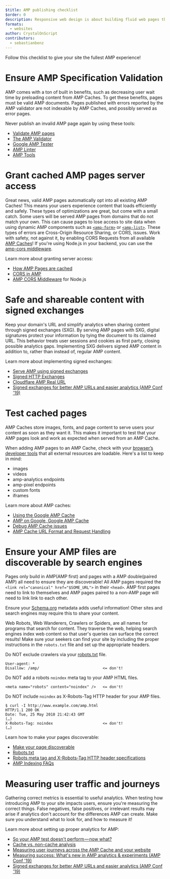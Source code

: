 ```yaml
---
$title: AMP publishing checklist 
$order: 0
description: Responsive web design is about building fluid web pages that respond to your user's needs—pages that fit their device's screen size and orientation. You can achieve ...
formats:
  - websites
author: CrystalOnScript
contributors:
  - sebastianbenz
---
```


Follow this checklist to give your site the fullest AMP experience! 

# Ensure AMP Specification Validation 

AMP comes with a ton of built in benefits, such as decreasing user wait time by preloading content from AMP Caches. To get these benefits, pages must be valid AMP documents. Pages published with errors reported by the AMP validator are not indexable by AMP Caches, and possibly served as error pages.

Never publish an invalid AMP page again by using these tools:

* [Validate AMP pages](../../../documentation/guides-and-tutorials/learn/validation-workflow/validate_amp.md?format=websites)
* [The AMP Validator ](https://validator.ampproject.org/)
* [Google AMP Tester](https://search.google.com/test/amp)
* [AMP Linter](https://github.com/ampproject/amp-toolbox/tree/master/packages/linter)
* [AMP Tools](../../../documentation/tools.html?format=websites)


# Grant cached AMP pages server access

Great news, valid AMP pages automatically opt into all existing AMP Caches! This means your users experience content that loads efficiently and safely. These types of optimizations are great, but come with a small catch. Some users will be served AMP pages from domains that do not match your own. This can cause pages to lose access to site data when using dynamic AMP components such as [`<amp-form>`](../../../documentation/components/reference/amp-form.md?format=websites) or [`<amp-list>`](../../../documentation/components/reference/amp-list.md?format=websites). These types of errors are Cross-Origin Resource Sharing, or CORS, issues. Work with safety, not against it, by enabling CORS Requests from all available [AMP Caches](https://ampjs.org/caches.json)! If you're using Node.js in your backend, you can use the [amp-cors middleware](https://github.com/ampproject/amp-toolbox/tree/master/packages/cors).

Learn more about granting server access:

* [How AMP Pages are cached ](../../../documentation/guides-and-tutorials/learn/amp-caches-and-cors/how_amp_pages_are_cached.md?format=websites)
* [CORS in AMP](../../../documentation/guides-and-tutorials/learn/amp-caches-and-cors/amp-cors-requests.md?format=websites)
* [AMP CORS Middleware](https://github.com/ampproject/amp-toolbox/tree/master/packages/cors) for Node.js


# Safe and shareable content with signed exchanges 

Keep your domain's URL and simplify analytics when sharing content through signed exchanges (SXG). By serving AMP pages with SXG, digital signatures protect your information by tying the document to its claimed URL. This behavior treats user sessions and cookies as first party, closing possible analytics gaps. Implementing SXG delivers signed AMP content in addition to, rather than instead of, regular AMP content.

Learn more about implementing signed exchanges:

* [Serve AMP using signed exchanges](signed-exchange.md?format=websites)
* [Signed HTTP Exchanges](https://developers.google.com/web/updates/2018/11/signed-exchanges)
* [Cloudflare AMP Real URL](https://www.cloudflare.com/website-optimization/amp-real-url/)
* [Signed exchanges for better AMP URLs and easier analytics (AMP Conf '19)](https://www.youtube.com/watch?v=KrjBYzPUGnw&list=PLXTOW_XMsIDSY0USlzgoaIkRyPcHklrEl&index=22)


# Test cached pages

AMP Caches store images, fonts, and page content to serve users your content as soon as they want it. This makes it important to test that your AMP pages look and work as expected when served from an AMP Cache. 

When adding AMP pages to an AMP Cache, check with your [browser’s developer tools](https://developers.google.com/web/tools/chrome-devtools/) that all external resources are loadable. Here's a list to keep in mind: 

* images
* videos
* amp-analytics endpoints
* amp-pixel endpoints
* custom fonts
* iframes

Learn more about AMP caches:

* [Using the Google AMP Cache](../../../documentation/examples/documentation/Using_the_Google_AMP_Cache.html?format=websites)
* [AMP on Google, Google AMP Cache](https://developers.google.com/amp/cache/overview)
* [Debug AMP Cache issues](../../../documentation/guides-and-tutorials/learn/amp-caches-and-cors/amp-cache-debugging.md?format=websites)
* [AMP Cache URL Format and Request Handling](../../../documentation/guides-and-tutorials/learn/amp-caches-and-cors/amp-cache-urls.md?format=websites)


# Ensure your AMP files are discoverable by search engines

Pages only build in AMP(AMP first) and pages with a AMP double(paired AMP) all need to ensure they are discoverable! All AMP pages required the `<link rel="canonical" href="$SOME_URL">` in their `<head>`. AMP first pages need to link to themselves and AMP pages paired to a non-AMP page will need to link link to each other. 

Ensure your [Schema.org](https://schema.org/) metadata adds useful information! Other sites and search engines may require this to share your content.

Web Robots, Web Wanderers, Crawlers or Spiders, are all names for programs that search for content. They traverse the web, helping search engines index web content so that user's queries can surface the correct results! Make sure your seekers can find your site by including the proper instructions in the `robots.txt` file and set up the appropriate headers.

Do NOT exclude crawlers via your [robots.txt](https://support.google.com/webmasters/answer/6062608?hl=en) file.
```
User-agent: *
Disallow: /amp/                            <= don't!
```

Do NOT add a robots `noindex` meta tag to your AMP HTML files.
```
<meta name="robots" content="noindex" />   <= don't!
```

Do NOT include `noindex` as X-Robots-Tag HTTP header for your AMP files.
```
$ curl -I http://www.example.com/amp.html
HTTP/1.1 200 OK
Date: Tue, 25 May 2010 21:42:43 GMT
(…)
X-Robots-Tag: noindex                      <= don't!
(…)
```

Learn how to make your pages discoverable: 

* [Make your page discoverable ](discovery.md?format=websites)
* [Robots.txt](http://www.robotstxt.org/)
* [Robots meta tag and X-Robots-Tag HTTP header specifications](https://developers.google.com/search/reference/robots_meta_tag)
* [AMP Indexing FAQs](https://productforums.google.com/forum/?hl=en#!category-topic/webmasters/Vrgj-a-gtm0)


# Measuring user traffic and journeys 

Gathering correct metrics is essential to useful analytics. When testing how introducing AMP to your site impacts users, ensure you're measuring the correct things. False negatives, false positives, or irrelevant results may arise if analytics don't account for the differences AMP can create. Make sure you understand what to look for, and how to measure it! 

Learn more about setting up proper analytics for AMP:

* [So your AMP test doesn't perform — now what?](https://blog.amp.dev/2018/11/08/so-your-amp-test-doesnt-perform%e2%80%8a-%e2%80%8anow-what/)
* [Cache vs. non-cache analysis](https://support.google.com/analytics/answer/6343176?hl=en#cache)
* [Measuring user journeys across the AMP Cache and your website](https://blog.amp.dev/2018/11/08/so-your-amp-test-doesnt-perform%e2%80%8a-%e2%80%8anow-what/)
* [Measuring success: What's new in AMP analytics & experiments (AMP Conf '19)](https://www.youtube.com/watch?v=wPW-kXsONqA&list=PLXTOW_XMsIDSY0USlzgoaIkRyPcHklrEl&index=27)
* [Signed exchanges for better AMP URLs and easier analytics (AMP Conf '19)](https://www.youtube.com/watch?v=KrjBYzPUGnw&list=PLXTOW_XMsIDSY0USlzgoaIkRyPcHklrEl&index=22)